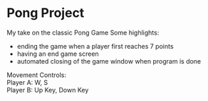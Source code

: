 # Pong Project
My take on the classic Pong Game 
Some highlights: 
- ending the game when a player first reaches 7 points
- having an end game screen
- automated closing of the game window when program is done

Movement Controls:   
    Player A: W, S   
    Player B: Up Key, Down Key   
